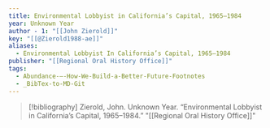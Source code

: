 ```yaml
---
title: Environmental Lobbyist in California’s Capital, 1965–1984
year: Unknown Year
author - 1: "[[John Zierold]]"
key: "[[@Zierold1988-ae]]"
aliases:
  - Environmental Lobbyist In California’s Capital, 1965–1984
publisher: "[[Regional Oral History Office]]"
tags:
  - Abundance-–-How-We-Build-a-Better-Future-Footnotes
  - _BibTex-to-MD-Git
---
```


> [!bibliography]
> Zierold, John. Unknown Year. “Environmental Lobbyist in California’s Capital, 1965–1984.” "[[Regional Oral History Office]]"